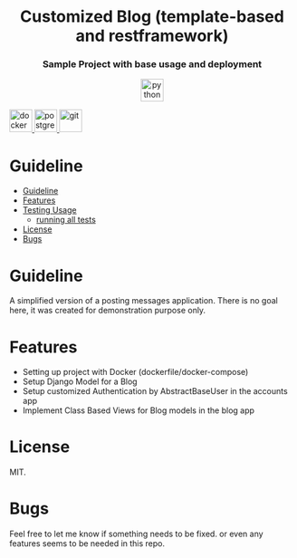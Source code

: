 <div align="center">
<h1 align="center">Customized Blog (template-based and restframework)</h1>
<h3 align="center">Sample Project with base usage and deployment</h3>
</div>
<p align="center">
<a href="https://www.python.org" target="_blank"> <img src="https://img.icons8.com/?size=100&id=qV-JzWYl9dzP&format=png&color=000000" alt="python" width="40" height="40"/> </a>

<a href="https://www.docker.com/" target="_blank"> <img src="https://img.icons8.com/?size=100&id=zFAYIdFZlGxP&format=png&color=000000" alt="docker" width="40" height="40"/> </a>
<a href="https://www.postgresql.org" target="_blank"> <img src="https://img.icons8.com/?size=100&id=VMRAbKfEzssG&format=png&color=000000" alt="postgresql" width="40" height="40"/> </a>
<a href="https://git-scm.com/" target="_blank"> <img src="https://www.vectorlogo.zone/logos/git-scm/git-scm-icon.svg" alt="git" width="40" height="40"/> </a>
</p>

# Guideline
- [Guideline](#Guideline)
- [Features](#goal)
- [Testing Usage](#testing-usage)
  - [running all tests](#running-all-tests)
- [License](#license)
- [Bugs](#bugs)



# Guideline
A simplified version of a posting messages application. There is no goal here, it was created for demonstration purpose only.




# Features
- Setting up project with Docker (dockerfile/docker-compose)
- Setup Django Model for a Blog 
- Setup customized Authentication by AbstractBaseUser in the accounts app
- Implement Class Based Views for Blog models in the blog app
# License
MIT.


# Bugs
Feel free to let me know if something needs to be fixed. or even any features seems to be needed in this repo.
